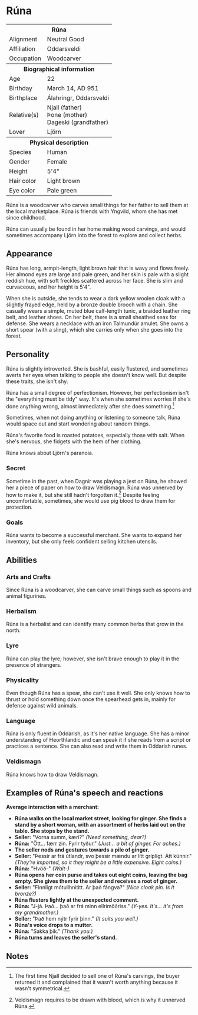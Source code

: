 # Rúna

<table><tbody>
	<tr> <th colspan=2>Rúna</th> </tr>
	<tr> <td>Alignment</td> <td>Neutral Good</td> </tr>
	<tr> <td>Affiliation</td> <td>Oddarsveldi</td> </tr>
	<tr> <td>Occupation</td> <td>Woodcarver</td> </tr>
	<tr> <th colspan=2>Biographical information</th> </tr>
	<tr> <td>Age</td> <td>22</td> </tr>
	<tr> <td>Birthday</td> <td>March 14, AD 951</td> </tr>
	<tr> <td>Birthplace</td> <td>Álahringr, Oddarsveldi</td> </tr>
	<tr> <td>Relative(s)</td> <td>Njall (father)<br>Þone (mother)<br>Dageski (grandfather)</td> </tr>
	<tr> <td>Lover</td> <td>Ljörn</td> </tr>
	<tr> <th colspan=2>Physical description</th> </tr>
	<tr> <td>Species</td> <td>Human</td> </tr>
	<tr> <td>Gender</td> <td>Female</td> </tr>
	<tr> <td>Height</td> <td>5'4"</td> </tr>
	<tr> <td>Hair color</td> <td>Light brown</td> </tr>
	<tr> <td>Eye color</td> <td>Pale green</td> </tr>
</tbody></table>

Rúna is a woodcarver who carves small things for her father to sell them at the local marketplace. Rúna is friends with Yngvild, whom she has met since childhood.

Rúna can usually be found in her home making wood carvings, and would sometimes accompany Ljörn into the forest to explore and collect herbs.

## Appearance
Rúna has long, armpit-length, light brown hair that is wavy and flows freely. Her almond eyes are large and pale green, and her skin is pale with a slight reddish hue, with soft freckles scattered across her face. She is slim and curvaceous, and her height is 5'4".

When she is outside, she tends to wear a dark yellow woolen cloak with a slightly frayed edge, held by a bronze double brooch with a chain. She casually wears a simple, muted blue calf-length tunic, a braided leather ring belt, and leather shoes. On her belt, there is a small sheathed seax for defense. She wears a necklace with an iron Talmundúr amulet. She owns a short spear (with a sling), which she carries only when she goes into the forest.

## Personality
Rúna is slightly introverted. She is bashful, easily flustered, and sometimes averts her eyes when talking to people she doesn't know well. But despite these traits, she isn't shy.

Rúna has a small degree of perfectionism. However, her perfectionism isn't the "everything must be tidy" way. It's when she sometimes worries if she's done anything wrong, almost immediately after she does something.[^1]

Sometimes, when not doing anything or listening to someone talk, Rúna would space out and start wondering about random things.

Rúna's favorite food is roasted potatoes, especially those with salt. When she's nervous, she fidgets with the hem of her clothing.

Rúna knows about Ljörn's paranoia.

### Secret
Sometime in the past, when Dagnir was playing a jest on Rúna, he showed her a piece of paper on how to draw Veldismagn. Rúna was unnerved by how to make it, but she still hadn't forgotten it.[^2] Despite feeling uncomfortable, sometimes, she would use pig blood to draw them for protection.

### Goals
Rúna wants to become a successful merchant. She wants to expand her inventory, but she only feels confident selling kitchen utensils.

## Abilities
### Arts and Crafts
Since Rúna is a woodcarver, she can carve small things such as spoons and animal figurines.

### Herbalism
Rúna is a herbalist and can identify many common herbs that grow in the north.

### Lyre
Rúna can play the lyre; however, she isn't brave enough to play it in the presence of strangers. 

### Physicality
Even though Rúna has a spear, she can't use it well. She only knows how to thrust or hold something down once the spearhead gets in, mainly for defense against wild animals.

### Language
Rúna is only fluent in Oddarish, as it's her native language. She has a minor understanding of Heorthlandic and can speak it if she reads from a script or practices a sentence. She can also read and write them in Oddarish runes.

### Veldismagn
Rúna knows how to draw Veldismagn.

## Examples of Rúna's speech and reactions
**Average interaction with a merchant:**

 - **Rúna walks on the local market street, looking for ginger. She finds a stand by a short woman, with an assortment of herbs laid out on the table. She stops by the stand.**
 - **Seller:** "Vorna summ, kæri?" *(Need something, dear?)*
 - **Rúna:** "Ött... færr zin. Fyrir tyður." *(Just... a bit of ginger. For aches.)*
 - **The seller nods and gestures towards a pile of ginger.**
 - **Seller:** "Þessir ar frá útlandr, svo þessir mændu ar lítt grípligt. Átt kúnnir." *(They're imported, so it they might be a little expensive. Eight coins.)*
 - **Rúna:** "Hvöð-" *(Wait-)*
 - **Rúna opens her coin purse and takes out eight coins, leaving the bag empty. She gives them to the seller and receives a root of ginger.**
 - **Seller:** "Finnligt mótullhnititt. Ar það fángva?" *(Nice cloak pin. Is it bronze?)*
 - **Rúna flusters lightly at the unexpected comment.**
 - **Rúna:** "J-já. Það... það ar frá minn ellrimöðriss." *(Y-yes. It's... it's from my grandmother.)*
 - **Seller:** "Það hem nýtr fyrir þinn." *(It suits you well.)*
 - **Rúna's voice drops to a mutter.**
 - **Rúna:** "Sakka þik." *(Thank you.)*
 - **Rúna turns and leaves the seller's stand.**

## Notes
[^1]: The first time Njall decided to sell one of Rúna's carvings, the buyer returned it and complained that it wasn't worth anything because it wasn't symmetrical.
[^2]: Veldismagn requires to be drawn with blood, which is why it unnerved Rúna.
